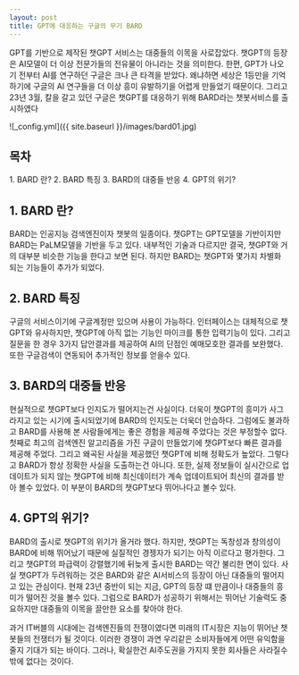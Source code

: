 ```yaml
---
layout: post
title: GPT에 대응하는 구글의 무기 BARD
---
```


GPT를 기반으로 제작된 챗GPT 서비스는 대중들의 이목을 사로잡았다. 챗GPT의 등장은 AI모델이 더 이상 전문가들의 전유물이 아니라는 것을 의미한다.
한편, GPT가 나오기 전부터 AI를 연구하던 구글은 크나 큰 타격을 받았다. 왜냐하면 세상은 1등만을 기억하기에 구글의 AI 연구들을 더 이상 흥미 유발하기을 어렵게 만들었기 때문이다. 그리고 23년 3월, 칼을 갈고 있던 구글은 챗GPT를 대응하기 위해 BARD라는 챗봇서비스를 출시하였다

![_config.yml]({{ site.baseurl }}/images/bard01.jpg)

<h2>목차</h2>
1. BARD 란?
2. BARD 특징
3. BARD의 대중들 반응
4. GPT의 위기?


<h2>1. BARD 란?</h2>
BARD는 인공지능 검색엔진이자 챗봇의 일종이다. 챗GPT는 GPT모델을 기반이지만 BARD는 PaLM모델을 기반을 두고 있다.
내부적인 기술과 다르지만 결국, 챗GPT와 거의 대부분 비슷한 기능을 한다고 보면 된다. 하지만 BARD는 챗GPT와 몇가지 차별화 되는 기능들이 추가가 되었다.

<h2>2. BARD 특징</h2>
구글의 서비스이기에 구글계정만 있으며 사용이 가능하다. 인터페이스는 대체적으로 챗GPT와 유사하지만, 챗GPT에 아직 없는 기능인 마이크를 통한 입력기능이 있다. 그리고 질문을 한 경우 3가지 답안결과를 제공하여 AI의 단점인 예매모호한 결과를 보완했다. 또한 구글검색이 연동되어 추가적인 정보를 얻을수 있다.

<h2>3. BARD의 대중들 반응</h2> 
현실적으로 챗GPT보다 인지도가 떨어지는건 사실이다. 더욱이 챗GPT의 흥미가 사그라지고 있는 시기에 출시되었기에 BARD의 인지도는 더욱더 안습하다. 그럼에도 불과하고 BARD를 사용해 본 사람들에게는 좋은 경험을 제공해 주었다는 것은 부정할수 없다. 첫째로 최고의 검색엔진 알고리즘을 가진 구글이 만들었기에 챗GPT보다 빠른 결과를 제공해 주었다. 그리고 왜곡된 사실을 제공했던 챗GPT에 비해 정확도가 높았다. 그렇다고 BARD가 항상 정확한 사실을 도출하는건 아니다. 또한, 실제 정보들이 실시간으로 업데이트가 되지 않는 챗GPT에 비해 최신데이터가 계속 업데이트되어 최신의 결과를 받아 볼수 있었다. 이 부분이 BARD의 챗GPT보다 뛰어나다고 볼수 있다.

<h2>4. GPT의 위기?</h2> 
BARD의 출시로 챗GPT의 위기가 올거라 했다. 하지만, 챗GPT는 독창성과 창의성이 BARD에 비해 뛰어났기 때문에 실질적인 경젱자가 되기는 아직 이르다고 평가한다. 그리고 챗GPT의 파급력이 강렬했기에 뒤늦게 출시한 BARD는 약간 불리한 면이 있다.
사실 챗GPT가 두려워하는 것은 BARD와 같은 AI서비스의 등장이 아닌 대중들의 떨어지고 있는 관심이다.
현재 23년 중반이 되는 지금, GPT의 등장 떄 만큼이나 대중들의 흥미가 떨어진 것을 볼수 있다.
그럼으로 BARD가 성공하기 위해서는 뛰어난 기술력도 중요하지만 대중들의 이목을 끌만한 요소를 찾아야 한다.

과거 IT버블의 시대에는 검색엔진들의 전쟁이였다면 미래의 IT시장은 지능이 뛰어난 챗봇들의 전쟁터가 될 것이다.
이러한 경쟁이 과연 우리같은 소비자들에게 어떤 유익함을 줄지 기대가 되는 바이다.
그러나, 확실한건 AI주도권을 가지지 못한 회사들은 사라질수 밖에 없다는 것이다. 
